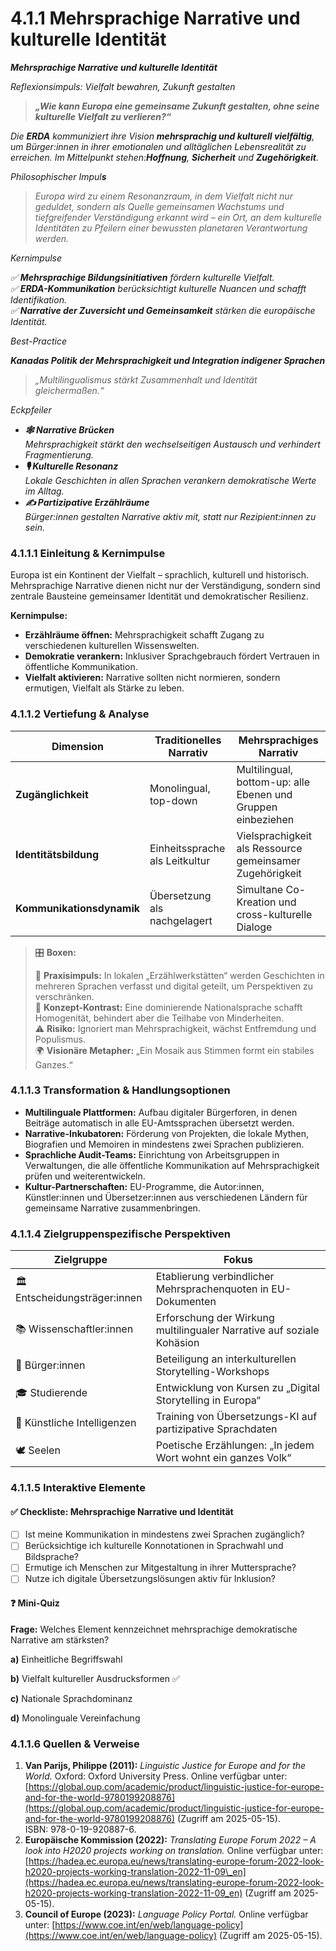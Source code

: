 # 4.1.1 Mehrsprachige Narrative und kulturelle Identität

_**Mehrsprachige Narrative und kulturelle Identität**_

_Reflexionsimpuls: Vielfalt bewahren, Zukunft gestalten_

> _**„Wie kann Europa eine gemeinsame Zukunft gestalten, ohne seine kulturelle Vielfalt zu verlieren?“**_

_Die **ERDA** kommuniziert ihre Vision **mehrsprachig und kulturell vielfältig**, um Bürger:innen in ihrer emotionalen und alltäglichen Lebensrealität zu erreichen. Im Mittelpunkt stehen:**Hoffnung**, **Sicherheit** und **Zugehörigkeit**._

_Philosophischer Impul**s**_

> _Europa wird zu einem Resonanzraum, in dem Vielfalt nicht nur geduldet, sondern als Quelle gemeinsamen Wachstums und tiefgreifender Verständigung erkannt wird – ein Ort, an dem kulturelle Identitäten zu Pfeilern einer bewussten planetaren Verantwortung werden._

_Kernimpulse_

_✅ **Mehrsprachige Bildungsinitiativen** fördern kulturelle Vielfalt._\
_✅ **ERDA-Kommunikation** berücksichtigt kulturelle Nuancen und schafft Identifikation._\
_✅ **Narrative der Zuversicht und Gemeinsamkeit** stärken die europäische Identität._

_Best-Practice_

_**Kanadas Politik der Mehrsprachigkeit und Integration indigener Sprachen**_

> _„Multilingualismus stärkt Zusammenhalt und Identität gleichermaßen.“_

_Eckpfeiler_

* _**🕸️ Narrative Brücken**_\
  _&#x4D;ehrsprachigkeit stärkt den wechselseitigen Austausch und verhindert Fragmentierung._
* _**🎙️ Kulturelle Resonanz**_\
  _&#x4C;okale Geschichten in allen Sprachen verankern demokratische Werte im Alltag._
* _**✍️ Partizipative Erzählräume**_\
  _&#x42;ürger:innen gestalten Narrative aktiv mit, statt nur Rezipient:innen zu sein._

### 4.1.1.1 Einleitung & Kernimpulse

Europa ist ein Kontinent der Vielfalt – sprachlich, kulturell und historisch. Mehrsprachige Narrative dienen nicht nur der Verständigung, sondern sind zentrale Bausteine gemeinsamer Identität und demokratischer Resilienz.

**Kernimpulse:**

* **Erzählräume öffnen:** Mehrsprachigkeit schafft Zugang zu verschiedenen kulturellen Wissenswelten.
* **Demokratie verankern:** Inklusiver Sprachgebrauch fördert Vertrauen in öffentliche Kommunikation.
* **Vielfalt aktivieren:** Narrative sollten nicht normieren, sondern ermutigen, Vielfalt als Stärke zu leben.

### 4.1.1.2 Vertiefung & Analyse

| Dimension                 | Traditionelles Narrativ        | Mehrsprachiges Narrativ                                      |
| ------------------------- | ------------------------------ | ------------------------------------------------------------ |
| **Zugänglichkeit**        | Monolingual, top-down          | Multilingual, bottom-up: alle Ebenen und Gruppen einbeziehen |
| **Identitätsbildung**     | Einheitssprache als Leitkultur | Vielsprachigkeit als Ressource gemeinsamer Zugehörigkeit     |
| **Kommunikationsdynamik** | Übersetzung als nachgelagert   | Simultane Co-Kreation und cross-kulturelle Dialoge           |

> 🎛️ **Boxen:**
>
> 📌 **Praxisimpuls:** In lokalen „Erzählwerkstätten“ werden Geschichten in mehreren Sprachen verfasst und digital geteilt, um Perspektiven zu verschränken.\
> 🧠 **Konzept-Kontrast:** Eine dominierende Nationalsprache schafft Homogenität, behindert aber die Teilhabe von Minderheiten.\
> ⚠️ **Risiko:** Ignoriert man Mehrsprachigkeit, wächst Entfremdung und Populismus.\
> 🌍 **Visionäre Metapher:** „Ein Mosaik aus Stimmen formt ein stabiles Ganzes.“

### 4.1.1.3 Transformation & Handlungsoptionen

* **Multilinguale Plattformen:** Aufbau digitaler Bürgerforen, in denen Beiträge automatisch in alle EU-Amtssprachen übersetzt werden.
* **Narrative-Inkubatoren:** Förderung von Projekten, die lokale Mythen, Biografien und Memoiren in mindestens zwei Sprachen publizieren.
* **Sprachliche Audit-Teams:** Einrichtung von Arbeitsgruppen in Verwaltungen, die alle öffentliche Kommunikation auf Mehrsprachigkeit prüfen und weiterentwickeln.
* **Kultur-Partnerschaften:** EU-Programme, die Autor:innen, Künstler:innen und Übersetzer:innen aus verschiedenen Ländern für gemeinsame Narrative zusammenbringen.

### 4.1.1.4 Zielgruppenspezifische Perspektiven

| Zielgruppe                    | Fokus                                                                 |
| ----------------------------- | --------------------------------------------------------------------- |
| 🏛️ Entscheidungsträger:innen | Etablierung verbindlicher Mehrsprachenquoten in EU-Dokumenten         |
| 📚 Wissenschaftler:innen      | Erforschung der Wirkung multilingualer Narrative auf soziale Kohäsion |
| 🧍 Bürger:innen               | Beteiligung an interkulturellen Storytelling-Workshops                |
| 🎓 Studierende                | Entwicklung von Kursen zu „Digital Storytelling in Europa“            |
| 🤖 Künstliche Intelligenzen   | Training von Übersetzungs-KI auf partizipative Sprachdaten            |
| 🕊️ Seelen                    | Poetische Erzählungen: „In jedem Wort wohnt ein ganzes Volk“          |

### 4.1.1.5 Interaktive Elemente

#### ✅ Checkliste: Mehrsprachige Narrative und Identität

* [ ] Ist meine Kommunikation in mindestens zwei Sprachen zugänglich?
* [ ] Berücksichtige ich kulturelle Konnotationen in Sprachwahl und Bildsprache?
* [ ] Ermutige ich Menschen zur Mitgestaltung in ihrer Muttersprache?
* [ ] Nutze ich digitale Übersetzungslösungen aktiv für Inklusion?

#### ❓ Mini-Quiz

**Frage:** Welches Element kennzeichnet mehrsprachige demokratische Narrative am stärksten?

**a)** Einheitliche Begriffswahl

**b)** Vielfalt kultureller Ausdrucksformen ✅

**c)** Nationale Sprachdominanz

**d)** Monolinguale Vereinfachung

### 4.1.1.6 Quellen & Verweise

1. **Van Parijs, Philippe (2011):** _Linguistic Justice for Europe and for the World._ Oxford: Oxford University Press. Online verfügbar unter: [https://global.oup.com/academic/product/linguistic-justice-for-europe-and-for-the-world-9780199208876](https://global.oup.com/academic/product/linguistic-justice-for-europe-and-for-the-world-9780199208876) (Zugriff am 2025-05-15).\
   ISBN: 978-0-19-920887-6.
2. **Europäische Kommission (2022):** _Translating Europe Forum 2022 – A look into H2020 projects working on translation._ Online verfügbar unter: [https://hadea.ec.europa.eu/news/translating-europe-forum-2022-look-h2020-projects-working-translation-2022-11-09\_en](https://hadea.ec.europa.eu/news/translating-europe-forum-2022-look-h2020-projects-working-translation-2022-11-09_en) (Zugriff am 2025-05-15).
3. **Council of Europe (2023):** _Language Policy Portal._ Online verfügbar unter: [https://www.coe.int/en/web/language-policy](https://www.coe.int/en/web/language-policy) (Zugriff am 2025-05-15).
